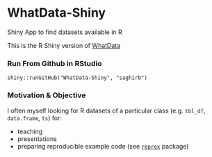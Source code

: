 # WhatData-Shiny

Shiny App to find datasets available in R

This is the R Shiny version of [WhatData](https://github.com/saghirb/WhatData)

### Run From Github in RStudio

`shiny::runGitHub("WhatData-Shiny", "saghirb")`


### Motivation & Objective

I often myself looking for R datasets of a particular class (e.g. `tbl_df`, `data.frame`, `ts`) for: 

* teaching
* presentations 
* preparing reproducible example code (see [`reprex`](https://github.com/tidyverse/reprex) package)
